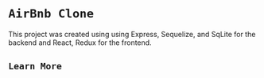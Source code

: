 # `AirBnb Clone`

This project was created using using Express, Sequelize, and SqLite for the backend and React, Redux for the frontend.

## `Learn More`
